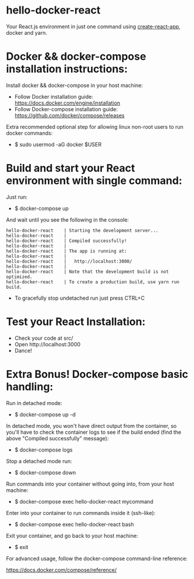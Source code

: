 # hello-docker-react
Your React.js environment in just one command using <a href="https://github.com/facebookincubator/create-react-app">create-react-app</a>, docker and yarn.

# Docker && docker-compose installation instructions:

Install docker && docker-compose in your host machine:

* Follow Docker installation guide: https://docs.docker.com/engine/installation
* Follow Docker-compose installation guide: https://github.com/docker/compose/releases

Extra recommended optional step for allowing linux non-root users to run docker commands:
* $ sudo usermod -aG docker $USER

# Build and start your React environment with single command:

Just run:

* $ docker-compose up

And wait until you see the following in the console:

    hello-docker-react    | Starting the development server...
    hello-docker-react    | 
    hello-docker-react    | Compiled successfully!
    hello-docker-react    | 
    hello-docker-react    | The app is running at:
    hello-docker-react    | 
    hello-docker-react    |   http://localhost:3000/
    hello-docker-react    | 
    hello-docker-react    | Note that the development build is not optimized.
    hello-docker-react    | To create a production build, use yarn run build.

* To gracefully stop undetached run just press CTRL+C

# Test your React Installation:

* Check your code at src/ 
* Open http://localhost:3000
* Dance!

# Extra Bonus! Docker-compose basic handling:

Run in detached mode:

* $ docker-compose up -d

In detached mode, you won't have direct output from the container, so you'll have to check the container logs to see if the build ended (find the above "Compiled successfully" message):

* $ docker-compose logs

Stop a detached mode run:

* $ docker-compose down

Run commands into your container without going into, from your host machine:

* $ docker-compose exec hello-docker-react mycommand

Enter into your container to run commands inside it (ssh-like):

* $ docker-compose exec hello-docker-react bash

Exit your container, and go back to your host machine:

* $ exit

For advanced usage, follow the docker-compose command-line reference:

https://docs.docker.com/compose/reference/

